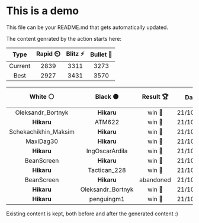 # This is a demo

This file can be your README.md that gets automatically updated.

The content genrated by the action starts here:

<!--START_SECTION:chessStats-->
<!-- Automatically generated with https://github.com/Balastrong/chess-stats-action -->

| Type | Rapid ⏲️ | Blitz ⚡ | Bullet 🔫 |
|:---:|:---:|:---:|:---:|
| Current | 2839 | 3311 | 3273 |
| Best | 2927 | 3431 | 3570 |

| White ⚪ | Black ⚫ | Result 🏆 | Date 📅 | Position 🗺️ | Type 🕕 |
|:---:|:---:|:---:|:---:|:---:|:---:|
| Oleksandr_Bortnyk | **Hikaru** | win 🥇 | 21/10/2025 | <a href="http://www.ee.unb.ca/cgi-bin/tervo/fen.pl?select=r1b1r1k1/ppp2ppp/8/3Pq3/4n3/2P2Q2/PP1P1PPP/R1B1R1K1 w - - 2 14">Link</a> | Blitz |
| **Hikaru** | ATM622 | win 🥇 | 21/10/2025 | <a href="http://www.ee.unb.ca/cgi-bin/tervo/fen.pl?select=5rk1/3q4/3p1Rp1/2pPp1Bp/2P1P3/1P6/6PP/3Q2K1 b - - 0 30">Link</a> | Blitz |
| Schekachikhin_Maksim | **Hikaru** | win 🥇 | 21/10/2025 | <a href="http://www.ee.unb.ca/cgi-bin/tervo/fen.pl?select=R7/p2r1kp1/1p3p2/8/P4P2/r1B2K2/3P4/8 w - - 1 50">Link</a> | Blitz |
| MaxiDag30 | **Hikaru** | win 🥇 | 21/10/2025 | <a href="http://www.ee.unb.ca/cgi-bin/tervo/fen.pl?select=5K1q/6r1/8/8/8/4b3/4k3/8 w - - 12 70">Link</a> | Blitz |
| **Hikaru** | IngOscarArdila | win 🥇 | 21/10/2025 | <a href="http://www.ee.unb.ca/cgi-bin/tervo/fen.pl?select=4rr1k/p1pQb1pp/8/2p1Pp2/5N2/2P2PPq/PPB4P/R1B2RK1 b - - 2 20">Link</a> | Blitz |
| BeanScreen | **Hikaru** | win 🥇 | 21/10/2025 | <a href="http://www.ee.unb.ca/cgi-bin/tervo/fen.pl?select=k5r1/pp2rp1p/n7/5p2/2PP2q1/1Q2B3/P4PPP/4N1K1 w - - 0 27">Link</a> | Blitz |
| **Hikaru** | Tactican_228 | win 🥇 | 21/10/2025 | <a href="http://www.ee.unb.ca/cgi-bin/tervo/fen.pl?select=8/7P/1b3k2/5N2/p3p1P1/8/4K3/8 b - - 0 67">Link</a> | Blitz |
| BeanScreen | **Hikaru** | abandoned  | 21/10/2025 | <a href="http://www.ee.unb.ca/cgi-bin/tervo/fen.pl?select=r1bq1rk1/p3ppb1/1pp2npp/3n4/3P4/1B1N1N2/PPP1QPPP/R1B1R1K1 b - - 1 15">Link</a> | Blitz |
| **Hikaru** | Oleksandr_Bortnyk | win 🥇 | 21/10/2025 | <a href="http://www.ee.unb.ca/cgi-bin/tervo/fen.pl?select=8/2B5/1P1Kp3/2n5/6k1/8/8/8 b - - 4 54">Link</a> | Blitz |
| **Hikaru** | penguingm1 | win 🥇 | 21/10/2025 | <a href="http://www.ee.unb.ca/cgi-bin/tervo/fen.pl?select=5rk1/R4ppp/1p6/3p4/3P1N2/1Pq1PQ2/2r2nPP/5RK1 b - - 1 21">Link</a> | Blitz |

<!--END_SECTION:chessStats-->

Existing content is kept, both before and after the generated content :)
